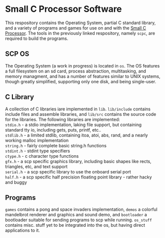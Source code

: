 # Small C Processor Software
This respository contains the Operating System, partial C standard library, and
a variety of programs and games for use on and with the
[Small C Processor](https://github.com/edwardwawrzynek/scp). The tools in the
previously linked respository, namely `scpc`, are required to build the programs.

## SCP OS
The Operating System (a work in progress) is located in `os`. The OS features a
full filesystem on an sd card, process abstraction, multitasking, and memory
managment, and has a number of features similar to UNIX systems, though greatly
simplified, supporting only one disk, and being single-user.

## C Library
A collection of C libraries iare implemented in `lib`. `lib/include` contains
include files and assemble libraries, and `lib/src` contains the source code for
the libraries. The following libraries are implemented: <br>
`stdio.h` - a stdio implementation, laking file support, but containing standard tty
io, including gets, puts, printf, etc.. <br>
`stdlib.h` - a limited stdlib, containing itoa, atoi, abs, rand, and a nearly working
malloc implementation <br>
`string.h` - fairly complete basic string.h functions <br>
`stdint.h` - stdint type specifiers <br>
`ctype.h` - c character type functions <br>
`gfx.h` - a scp specific graphics library, including basic shapes like rects,
triangles, etc, and text support <br>
`serial.h` - a scp specific library to use the onboard serial port <br>
`half.h` - a scp specific half precision floating point library - rather hacky
and buggy <br>

## Programs
`games` contains a pong and space invaders implementation, `demos` a colorful
mandelbrot renderer and graphics and sound demo, and `bootloader` a bootloader
suitable for sending programs to scp while running. `os_stuff` contains misc. 
stuff yet to be integrated into the os, but having direct applications to it.
